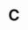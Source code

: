 # C

<script setup> 
    import { Propertys } from '@data/css/property.js'       
    const baseCssUrl = 'https://developer.mozilla.org/zh-CN/docs/Web/CSS/'       
    const { C } = Propertys  
                  
    //下面表格将使用自定义组件               
</script>   

<Mcard :data=C :linkUrl=baseCssUrl></Mcard>